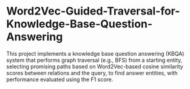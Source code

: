 # Word2Vec-Guided-Traversal-for-Knowledge-Base-Question-Answering
This project implements a knowledge base question answering (KBQA) system that performs graph traversal (e.g., BFS) from a starting entity, selecting promising paths based on Word2Vec-based cosine similarity scores between relations and the query, to find answer entities, with performance evaluated using the F1 score.
